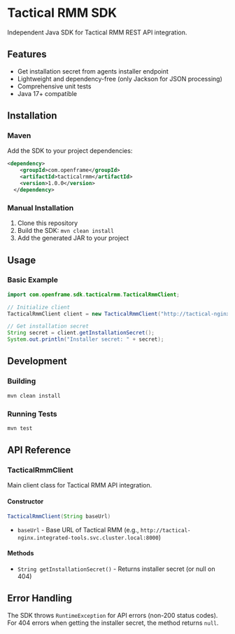 # Tactical RMM SDK

Independent Java SDK for Tactical RMM REST API integration.

## Features

- Get installation secret from agents installer endpoint
- Lightweight and dependency-free (only Jackson for JSON processing)
- Comprehensive unit tests
- Java 17+ compatible

## Installation

### Maven

Add the SDK to your project dependencies:

```xml
<dependency>
    <groupId>com.openframe</groupId>
    <artifactId>tacticalrmm</artifactId>
    <version>1.0.0</version>
  </dependency>
```

### Manual Installation

1. Clone this repository
2. Build the SDK: `mvn clean install`
3. Add the generated JAR to your project

## Usage

### Basic Example

```java
import com.openframe.sdk.tacticalrmm.TacticalRmmClient;

// Initialize client
TacticalRmmClient client = new TacticalRmmClient("http://tactical-nginx.integrated-tools.svc.cluster.local:8000");

// Get installation secret
String secret = client.getInstallationSecret();
System.out.println("Installer secret: " + secret);
```

## Development

### Building

```bash
mvn clean install
```

### Running Tests

```bash
mvn test
```

## API Reference

### TacticalRmmClient

Main client class for Tactical RMM API integration.

#### Constructor

```java
TacticalRmmClient(String baseUrl)
```

- `baseUrl` - Base URL of Tactical RMM (e.g., `http://tactical-nginx.integrated-tools.svc.cluster.local:8000`)

#### Methods

- `String getInstallationSecret()` - Returns installer secret (or null on 404)

## Error Handling

The SDK throws `RuntimeException` for API errors (non-200 status codes). For 404 errors when getting the installer secret, the method returns `null`.



